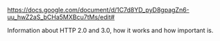 https://docs.google.com/document/d/1C7d8YD_pyD8gpagZn6-uu_hwZ2aS_bCHa5MXBcu7tMs/edit#

Information about HTTP 2.0 and 3.0, how it works and how important is. 
